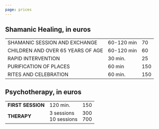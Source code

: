 ```yaml
---
page: prices
---
```

## Shamanic Healing, in euros

|                                   |            |     |
| --------------------------------- | ---------- | --- |
| SHAMANIC SESSION AND EXCHANGE     | 60-120 min | 70  |
| CHILDREN AND OVER 65 YEARS OF AGE | 60-120 min | 60  |
| RAPID INTERVENTION                | 30 min.    | 25  |
| PURIFICATION OF PLACES            | 60 min     | 150 |
| RITES AND CELEBRATION             | 60 min.    | 150 |

## Psychotherapy, in euros

|                   |                            |             |
| ----------------- | -------------------------- | ----------- |
| **FIRST SESSION** | 120 min.                   | 150         |
| **THERAPY**       | 3 sessions<br/>10 sessions | 300<br/>700 |